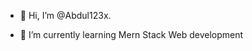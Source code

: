 - 👋 Hi, I’m @Abdul123x.

- 🌱 I’m currently learning Mern Stack Web development 
  

<!---
Abdul123x/Abdul123x is a ✨ special ✨ repository because its `README.md` (this file) appears on your GitHub profile.
You can click the Preview link to take a look at your changes.
--->
